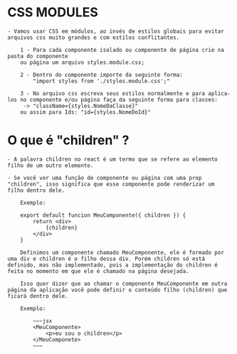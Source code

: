 # CSS MODULES

    - Vamos usar CSS em módulos, ao invés de estilos globais para evitar arquivos css muito grandes e com estilos conflitantes.

        1 - Para cada componente isolado ou componente de página crie na pasta do componente
        ou página um arquivo styles.module.css;

        2 - Dentro do componente importe da seguinte forma: 
            "import styles from './styles.module.css';"

        3 - No arquivo css escreva seus estilos normalmente e para aplica-los no componente e/ou página faça da seguinte forma para classes:
         -> "className={styles.NomeDaClasse}"
        ou assim para Ids: "id={styles.NomeDoId}"

# O que é "children" ?

    - A palavra children no react é um termo que se refere ao elemento filho de um outro elemento.

    - Se você ver uma função de componente ou página com uma prop "children", isso significa que esse componente pode renderizar um filho dentro dele.

        Exemplo: 

        export default funcion MeuComponente({ children }) {
            return <div>
                {children}
            </div>
        }

        Definimos um componente chamado MeuComponente, ele é formado por uma div e children é o filho dessa div. Porém children só está definido, mas não implementado, pois a implementação do children é feita no momento em que ele é chamado na página desejada.

        Isso quer dizer que ao chamar o componente MeuComponente em outra página da aplicação você pode definir o conteúdo filho (children) que ficará dentro dele.

        Exemplo:

            ~~~jsx
            <MeuComponente>
                <p>eu sou o children</p>
            </MeuComponete>
            ~~~
